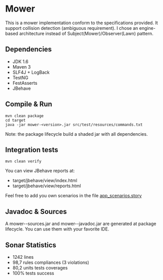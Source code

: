 # Mower 

This is a mower implementation conform to the specifications provided. 
It support collision detection (ambiguous requirement).
I chose an engine-based architecture instead of Subject(Mower)/Observer(Lawn) pattern.


Dependencies
------------
* JDK 1.6
* Maven 3
* SLF4J + LogBack
* TestNG
* FestAsserts
* JBehave


Compile & Run
-------------

    mvn clean package
    cd target
    java -jar mower-<version>.jar src/test/resources/commands.txt

Note: the package lifecycle build a shaded jar with all dependencies.


Integration tests
-----------------

    mvn clean verify

You can view JBehave reports at:
* target/jbehave/view/index.html
* target/jbehave/view/reports.html

Feel free to add you own scenarios in the file [app_scenarios.story](src/test/resources/stories/com/github/vspiewak/mowitnow/mower/jbehave/app_scenarios.story)


Javadoc & Sources
------------------
A mower-<version>-sources.jar and mower-<version>-javadoc.jar are generated at package lifecycle.
You can use them with your favorite IDE. 


Sonar Statistics
----------------
* 1242 lines 
* 98,7 rules compliances (3 violations)
* 80,2 units tests coverages
* 100% tests success